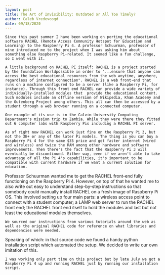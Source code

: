 ```yaml
---
layout: post
title: The Art of Invisibility: Outdated or All Too Timely?
author: Caleb Vredevoogd
date: 09/18/2020
---
```

  	Since this past summer I have been working on porting the educational software RACHEL (Remote Access Community Hotspot for Education and Learning) to the Raspberry Pi 4. A professor Schuurman, professor of mine introduced me to the project when I was asking him about something else Raspberry Pi-related. It seemed like a fun challenge, so I went with it.

  	A little background on RACHEL PI itself: RACHEL is a project started by the foundation Worldpossible in order to "...ensure that anyone can access the best educational resources from the web anytime, anywhere, regardless of internet connection". RACHEL is a web front-end that runs on a machine configured to be a server (like a Raspberry Pi, for instance). Through this front end RACHEL can provide a wide variety of individually-installed modules that  provide the educational content. Such modules include an offline version of Wikipedia, Khan Academy and the Gutenberg Project among others. This all can then be accessed by a student through a web browser running on a connected computer.

  	One example of its use is in the Calvin University Computing Department's mission trip to Zambia. While they were there they fitted out 6 computer labs with Raspberry Pis including a RACHEL PI server.

	As of right now RACHEL can work just fine on the Raspberry Pi 3, but not the 3B+ or any of the later Pi models. The thing is you can buy a Raspberry Pi 4 for the same $35 price and get faster internet (wired and wireless) and twice the RAM among other hardware and software improvements. Then there's the fact that the Raspberry Pi 3 will eventually be discontinued. Either way, even if we aren't able to take advantage of all the Pi 4's capabilities, it's important to be compatible with current hardware if we want a current solution for education.

  Professor Schuurman wanted me to get the RACHEL front-end fully functioning on the Raspberry Pi 4. However, on top of that he wanted me to also write out easy to understand step-by-step instructions so that somebody could manually install RACHEL on a fresh image of Raspberry Pi OS. This involved setting up four main parts: a wireless access point to connect with a student computer; a LAMP web server to run the RACHEL front end; the RACHEL front end itself to hold the modules and last but not least the educational modules themselves.

	We sourced our instructions from various tutorials around the web as well as the original RACHEL code for reference on what libraries and dependencies were needed.

  Speaking of which: in that source code we found a handy python installation script which automated the setup. We decided to write our own imitation of this.

	I was working only part time on this project but by late July we got a Raspberry Pi 4 up and running RACHEL just by running our installation script.
